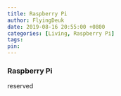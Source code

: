 ```yaml
---
title: Raspberry Pi
author: FlyingDeuk
date: 2019-08-16 20:55:00 +0800
categories: [Living, Raspberry Pi]
tags:
pin:
---
```



### Raspberry Pi

reserved
